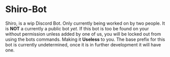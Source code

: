 # Shiro-Bot
Shiro, is a wip Discord Bot. Only currently being worked on by two people. It is **NOT** a currently a public bot *yet*.
If this bot is too be found on your without permission unless added by one of us, you will be locked out from using the bots commands. Making it **Useless** to you. 
The base prefix for this bot is currently undetermined, once it is in further development it will have one. 

